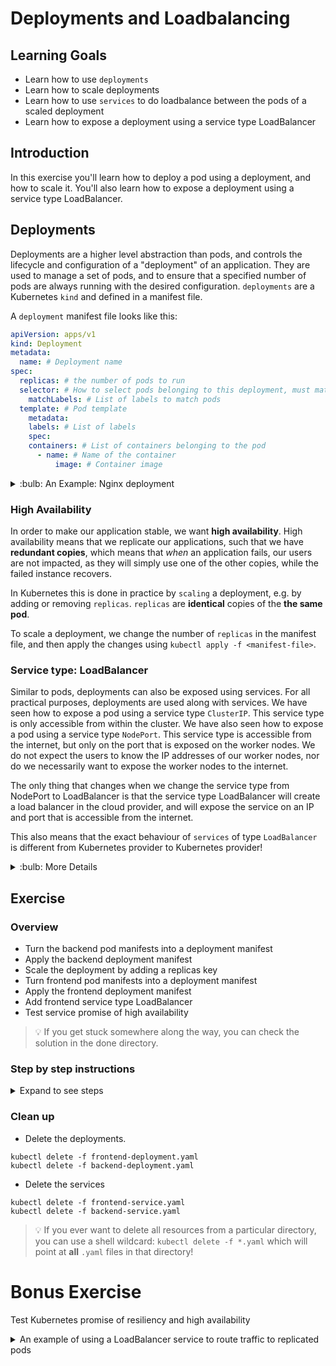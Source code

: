 # Deployments and Loadbalancing

## Learning Goals

- Learn how to use `deployments`
- Learn how to scale deployments
- Learn how to use `services` to do loadbalance between the pods of a scaled deployment
- Learn how to expose a deployment using a service type LoadBalancer

## Introduction

In this exercise you'll learn how to deploy a pod using a deployment, and how to scale it. You'll also learn how to expose a deployment using a service type LoadBalancer.

## Deployments

Deployments are a higher level abstraction than pods, and controls the lifecycle and configuration of a "deployment" of an application.
They are used to manage a set of pods, and to ensure that a specified number of pods are always running with the desired configuration.
`deployments` are a Kubernetes `kind` and defined in a manifest file.

A `deployment` manifest file looks like this:

```yaml
apiVersion: apps/v1
kind: Deployment
metadata:
  name: # Deployment name
spec:
  replicas: # the number of pods to run
  selector: # How to select pods belonging to this deployment, must match the pod template's labels
    matchLabels: # List of labels to match pods
  template: # Pod template
    metadata:
    labels: # List of labels
    spec:
    containers: # List of containers belonging to the pod
      - name: # Name of the container
          image: # Container image
```

<details>
<summary>:bulb: An Example: Nginx deployment</summary>

An example of a deployment manifest file for nginx would look like this:

```yaml
apiVersion: apps/v1
kind: Deployment
metadata:
  name: nginx-deployment
spec:
  replicas: 3
  selector:
    matchLabels:
      app: nginx
  template:
    metadata:
    labels:
      app: nginx
    spec:
      containers:
        - name: nginx
          image: nginx:latest
          ports:
            - containerPort: 80
```

</details>

### High Availability

In order to make our application stable, we want **high availability**.
High availability means that we replicate our applications, such that we have **redundant copies**, which means that _when_ an application fails, our users are not impacted, as they will simply use one of the other copies, while the failed instance recovers.

In Kubernetes this is done in practice by `scaling` a deployment, e.g. by adding or removing `replicas`.
`replicas` are **identical** copies of the **the same pod**.

To scale a deployment, we change the number of `replicas` in the manifest file, and then apply the changes using `kubectl apply -f <manifest-file>`.

### Service type: LoadBalancer

Similar to pods, deployments can also be exposed using services.
For all practical purposes, deployments are used along with services.
We have seen how to expose a pod using a service type `ClusterIP`.
This service type is only accessible from within the cluster.
We have also seen how to expose a pod using a service type `NodePort`.
This service type is accessible from the internet, but only on the port that is exposed on the worker nodes.
We do not expect the users to know the IP addresses of our worker nodes, nor do we necessarily want to expose the worker nodes to the internet.

The only thing that changes when we change the service type from NodePort to LoadBalancer is that the service type LoadBalancer will create a load balancer in the cloud provider, and will expose the service on an IP and port that is accessible from the internet.

This also means that the exact behaviour of `services` of type `LoadBalancer` is different from Kubernetes provider to Kubernetes provider!

<details>
<summary>
:bulb: More Details
</summary>

The type LoadBalancer is only available for use, if your Kubernetes cluster is setup in one of the public cloud providers like GCE, AWS, etc. or if the admin of a local cluster has set it up, using for example [metallb](https://metallb.org/).

</details>

## Exercise

### Overview

- Turn the backend pod manifests into a deployment manifest
- Apply the backend deployment manifest
- Scale the deployment by adding a replicas key
- Turn frontend pod manifests into a deployment manifest
- Apply the frontend deployment manifest
- Add frontend service type LoadBalancer
- Test service promise of high availability

> :bulb: If you get stuck somewhere along the way, you can check the solution in the done directory.

### Step by step instructions

<details>
<summary>
Expand to see steps
</summary>

- Go into the `deployments-loadbalancer` directory and the `start` directory.

In the directory we have the pod manifests for the backend and frontend that have created in the previous exercises.
We also have two services, one for the backend (type ClusterIP) and one for the frontend (type NodePort).

- Deploy the frontend pod as well as the two services.
  Use the `kubectl apply -f` command.

- Verify that the frontend is accessible from the browser.

<details>

<summary>
How do I connect to a pod through a NodePort service?
</summary>

> :bulb: In previous exercises you learned how connect to a pod exposed through a NodePort service, you need to find the nodePort using `kubectl get service` and the IP address of one of the nodes using `kubectl get nodes -o wide`
> Then combine the node IP address and nodePort with a colon between them, in a browser or using curl:

```
http://<node-ip>:<nodePort>
```

</details>

**Turn the backend pod manifests into a deployment manifest**

- Open both the backend-deployment.yaml and the backend-pod.yaml files in your editor.

- add the api-version and kind keys to the backend-deployment.yaml file. The api-version should be `apps/v1` and the kind should be `Deployment`.
- Give the deployment a name of backend under `metadata.name` key, use `backend`.
- Add a label of `run: backend` under `metadata.labels` key.
- The `spec.replicas` key denotes how many replicas we would like. Set it to 1 to begin with.

Before we go to the selector key, we need to add the pod template.
The pod template is the same as the pod manifest we have been using.

We want to populate the deployment manifest with the information from the pod manifest.

- Copy the `metadata` and `spec` contents of the backend-pod.yaml file into the backend-deployment.yaml file under the `spec.template` key.

<details>
<summary>:bulb: hint</summary>

```yaml
apiVersion: apps/v1
kind: Deployment
metadata:
  name: # Deployment name
  labels: # Deployment labels
spec:
  replicas: # the number of pods to run
  selector: # How to select pods belonging to this deployment. Must match the pod template's labels
    matchLabels: # List of labels
  template: # This is the pod template, paste in the pod spec from frontend-pod.yaml
```

</details>

Now we want the deployment controller to manage the pods.
We need to add a selector to the deployment manifest.

- Add a selector key under the `spec` key.
  The selector key should have a matchLabels key.
  The matchLabels key should have a `run: backend` key-value pair.

<details>
<summary>:bulb: hint</summary>

The matchLabels key should look like this:

```yaml
matchLabels:
  run: backend
```

The same as the labels key in the metadata key of the pod template.

</details>

**Apply the deployment manifest**

- Apply the deployment manifest, the same way we have applied the pod manifests, just pointing to a different file.

```
kubectl apply -f backend-deployment.yaml
```

Expected output:

```
deployment.apps/backend-deployment created
```

- Check that the deployment has been created.

```
kubectl get deployments
```

Expected output:

```
NAME      DESIRED   CURRENT   UP-TO-DATE   AVAILABLE   AGE
backend   1         1         1            1           1m
```

- Check that the pod has been created.

```
kubectl get pods
```

Expected output:

```
NAME                      READY     STATUS    RESTARTS   AGE
backend-5f4b8b7b4-5x7xg   1/1       Running   0          1m
```

- Access the frontend again from the browser.
  It should now be able to access the backend.

- If this works, please delete the `backend-pod.yaml` file, as we now have upgraded to a deployment and no longer need it!

**Scale the deployment by adding a replicas key**

- Scale the deployment by changing the replicas key in the deployment manifest.
  Set the replicas key to 3.

- Apply the deployment manifest again.

```
kubectl apply -f backend-deployment.yaml
```

Expected output:

```
deployment.apps/backend-deployment configured
```

- Check that the deployment has been scaled.

```
kubectl get deployments
```

Expected output:

```
NAME      DESIRED   CURRENT   UP-TO-DATE   AVAILABLE   AGE
backend   3         3         3            3           2m
```

- Check that the pods have been scaled.

```
kubectl get pods
```

Expected output:

```
NAME                      READY     STATUS    RESTARTS   AGE
backend-5f4b8b7b4-5x7xg   1/1       Running   0          2m
backend-5f4b8b7b4-6j6xg   1/1       Running   0          1m
backend-5f4b8b7b4-7x7xg   1/1       Running   0          1m
```

- Access the frontend again from the browser. It should now periodically change the `hostname` part of the website.

<!-- <details> -->
<!-- <summary>Extra</summary> -->
<!-- TODO: explain relationship between pod name and deployment name -->
<!-- </details> -->

**Turn frontend pod manifests into a deployment manifest**

You will now do the exact same thing for the frontend, we will walk you through it again, but at a higher level, if get stuck you can go back and double check how you did it for the backend.

- Open both the frontend-deployment.yaml and the frontend-pod.yaml files in your editor.
- add the api-version and kind keys to the frontend-deployment.yaml file.
- Give the deployment a name of `frontend` under `metadata.name` key.
- Add a label of `run: frontend` under `metadata.labels` key.
- Set `spec.replicas` to 3.
- Copy the `metadata` and `spec` contents of the frontend-pod.yaml file into the frontend-deployment.yaml file under the `spec.template` key.
- Add a selector key under the `spec` key.
  The selector key should have a matchLabels key.
  The matchLabels key should have a `run: frontend` key-value pair.

**Apply the frontend deployment manifest**

- First, delete the frontend pod.

```
kubectl delete pod frontend
```

Expected output:

```
pod "frontend" deleted
```

- Apply the frontend deployment manifest.

```
kubectl apply -f frontend-deployment.yaml
```

Expected output:

```
deployment.apps/frontend-deployment created
```

- Check that the deployment has been created.

```
kubectl get deployments
```

Expected output:

```
NAME       DESIRED   CURRENT   UP-TO-DATE   AVAILABLE   AGE
backend    3         3         3            3           3m
frontend   3         3         3            3           1m
```

- Check that the pod has been created.

```
kubectl get pods
```

Expected output:

```
NAME                       READY     STATUS    RESTARTS   AGE
backend-5f4b8b7b4-5x7xg    1/1       Running   0          3m
backend-5f4b8b7b4-6j6xg    1/1       Running   0          2m
backend-5f4b8b7b4-7x7xg    1/1       Running   0          2m
frontend-47b45fb8b-4x7xg   1/1       Running   0          1m
frontend-47b45fb8b-4j6xg   1/1       Running   0          1m
frontend-47b45fb8b-4x7xg   1/1       Running   0          1m
```

- Access the frontend again from the browser.
  Note that both the frontend and backend hostname parts of the website should change periodically.

- If this works, please delete the `frontend-pod.yaml` file, as we now have upgraded to a deployment and no longer need it!

**Add frontend service type loadbalancer**

- Change the frontend service type to `LoadBalancer` in the frontend-service.yaml file.

- Apply the frontend service manifest file again.

```
kubectl apply -f frontend-service.yaml
```

Expected output:

```
service/frontend-service configured
```

- Check that the service has been created.

```
kubectl get services
```

Expected output:

```
NAME       TYPE           CLUSTER-IP      EXTERNAL-IP                                                              PORT(S)          AGE
backend    ClusterIP      172.20.211.99   <none>                                                                   5000/TCP         3h13m
frontend   LoadBalancer   172.20.30.195   a99b267dc38c94ec3b0507427c1a2665-362778330.eu-west-1.elb.amazonaws.com   5000:32146/TCP   13m
```

> Note: The EXTERNAL-IP will be different for you.

> Note: It may take a few minutes for the EXTERNAL-IP to be assigned.

> Note: Even though it is called "EXTERNAL-IP" it is actually a DNS name (this is an AWS quirk).

- Access the frontend through the EXTERNAL-IP from the browser. Rembmer to add the port to the url like:

```
http://a99b267dc38c94ec3b0507427c1a2665-362778330.eu-west-1.elb.amazonaws.com
```

</details>

### Clean up

- Delete the deployments.

```
kubectl delete -f frontend-deployment.yaml
kubectl delete -f backend-deployment.yaml
```

- Delete the services

```
kubectl delete -f frontend-service.yaml
kubectl delete -f backend-service.yaml
```

> :bulb: If you ever want to delete all resources from a particular directory, you can use a shell wildcard: `kubectl delete -f *.yaml` which will point at **all** `.yaml` files in that directory!

# Bonus Exercise

Test Kubernetes promise of resiliency and high availability

<details>
<summary>
An example of using a LoadBalancer service to route traffic to replicated pods
</summary>

We can use the `ghcr.io/eficode-academy/network-multitool` image to illustrate both high availability and load balancing of `services`.
The `network-multitool` pod will serve a tiny webpage that dynamically contains the pod hostname and IP address of the pod.
This enables us to see which of a group of network-multitool pods that served the request.

Create the network-multitool deployment:

```
kubectl create deployment customnginx --image ghcr.io/eficode-academy/network-multitool --port 80 --replicas 4
```

We create the network-multitool deployment with the name "customnginx" and with four replicas, so we expect to have four pods.

We also create a service of type `LoadBalancer`:

```
kubectl expose deployment customnginx --port 80 --type LoadBalancer
```

> :bulb: It might take a minute to provision the LoadBalancer, if you are using AWS, then `kubectl get services` will show you the DNS name of the provisioned LoadBalancer immediately, but it will be a moment before it is ready.

When the LoadBalancer is ready we setup a loop to keep sending requests to the pods:

```
while true; do  curl --connect-timeout 1 -m 1 -s <loadbalancerIP> ; sleep 0.5; done
```

Expected output:

```
Eficode Academy Network MultiTool (with NGINX) - customnginx-7fcfd947cf-zbvtd - 100.96.2.36 <BR></p>
Eficode Academy Network MultiTool (with NGINX) - customnginx-7fcfd947cf-zbvtd - 100.96.1.150 <BR></p>
Eficode Academy Network MultiTool (with NGINX) - customnginx-7fcfd947cf-zbvtd - 100.96.2.37 <BR></p>
Eficode Academy Network MultiTool (with NGINX) - customnginx-7fcfd947cf-zbvtd - 100.96.2.37 <BR></p>
Eficode Academy Network MultiTool (with NGINX) - customnginx-7fcfd947cf-zbvtd - 100.96.2.36 <BR></p>
```

We see that when we query the LoadBalancer IP, it is giving us result/content from all four pods.
None of the curl commands time out.
Now, if we kill three out of four pods, the service should still respond, without timing out.
We let the loop run in a separate terminal, and kill three pods of this deployment from another terminal.

```
kubectl delete pod customnginx-3557040084-1z489 customnginx-3557040084-3hhlt customnginx-3557040084-c6skw
```

Expected output:

```
pod "customnginx-3557040084-1z489" deleted
pod "customnginx-3557040084-3hhlt" deleted
pod "customnginx-3557040084-c6skw" deleted
```

Immediately check the other terminal for any failed curl commands or timeouts.

```
Eficode Academy Network MultiTool (with NGINX) - customnginx-59db6cff7b-4w4gf - 10.244.0.19
```

Expected output:

```
Eficode Academy Network MultiTool (with NGINX) - customnginx-59db6cff7b-h2dbg - 10.244.0.21
Eficode Academy Network MultiTool (with NGINX) - customnginx-59db6cff7b-5xbjc - 10.244.0.22
Eficode Academy Network MultiTool (with NGINX) - customnginx-59db6cff7b-h2dbg - 10.244.0.21
Eficode Academy Network MultiTool (with NGINX) - customnginx-59db6cff7b-4wn9c - 10.244.0.20
Eficode Academy Network MultiTool (with NGINX) - customnginx-59db6cff7b-5xbjc - 10.244.0.22
Eficode Academy Network MultiTool (with NGINX) - customnginx-59db6cff7b-h2dbg - 10.244.0.21
Eficode Academy Network MultiTool (with NGINX) - customnginx-59db6cff7b-5xbjc - 10.244.0.22
```

We notice that no curl commands failed, and actually we have started seeing new IPs.
Why is that?
It is because, as soon as the pods are deleted, the deployment sees that it's desired state is four pods, and there is only one running, so it immediately starts three more to reach the desired state of four pods.
And, while the pods are in process of starting, one surviving pod serves all of the traffic, preventing our application from missing any requests.

```
kubectl get pods
```

Expected output:

```
NAME                           READY     STATUS        RESTARTS   AGE
customnginx-3557040084-0s7l8   1/1       Running       0          15s
customnginx-3557040084-1z489   1/1       Terminating   0          16m
customnginx-3557040084-3hhlt   1/1       Terminating   0          16m
customnginx-3557040084-bvtnh   1/1       Running       0          15s
customnginx-3557040084-c6skw   1/1       Terminating   0          16m
customnginx-3557040084-fw1t3   1/1       Running       0          16m
customnginx-3557040084-xqk1n   1/1       Running       0          15s
```

This proves, Kubernetes enables high availability, by using multiple replicas of a pod, and loadbalancing between them.

Remember to clean up the deployment afterwards with:

```
kubectl delete deployment customnginx
```

And delete the LoadBalancer service:

```
kubectl delete service customnginx
```

</details>
